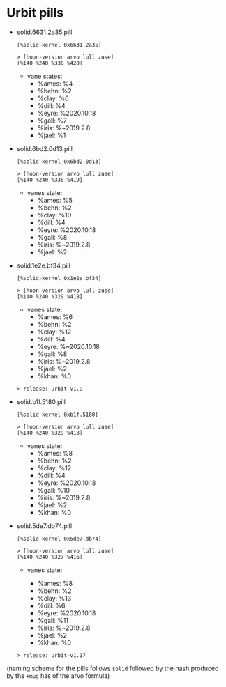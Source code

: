 # Urbit pills


- solid.6631.2a35.pill

    `[%solid-kernel 0x6631.2a35]`

    ```
    > [hoon-version arvo lull zuse]
    [%140 %240 %330 %420]
    ```

    - vane states:
        - %ames: %4
        - %behn: %2
        - %clay: %6
        - %dill: %4
        - %eyre: %2020.10.18
        - %gall: %7
        - %iris: %~2019.2.8
        - %jael: %1

- solid.6bd2.0d13.pill

    `[%solid-kernel 0x6bd2.0d13]`

    ```
    > [hoon-version arvo lull zuse]
    [%140 %240 %330 %419]
    ```

    - vanes state:
        - %ames: %5
        - %behn: %2
        - %clay: %10
        - %dill: %4
        - %eyre: %2020.10.18
        - %gall: %8
        - %iris: %~2019.2.8
        - %jael: %2

- solid.1e2e.bf34.pill

    `[%solid-kernel 0x1e2e.bf34]`

    ```
    > [hoon-version arvo lull zuse]
    [%140 %240 %329 %418]
    ```

    - vanes state:
        - %ames: %6
        - %behn: %2
        - %clay: %12
        - %dill: %4
        - %eyre: %~2020.10.18
        - %gall: %8
        - %iris:  %~2019.2.8
        - %jael: %2
        - %khan: %0

    `> release: urbit-v1.9`

- solid.b1f.5180.pill

    `[%solid-kernel 0xb1f.5180]`

    ```
    > [hoon-version arvo lull zuse]
    [%140 %240 %329 %418]
    ```

    - vanes state:
        - %ames: %8
        - %behn: %2
        - %clay: %12
        - %dill: %4
        - %eyre: %2020.10.18
        - %gall: %10
        - %iris: %~2019.2.8
        - %jael: %2
        - %khan: %0

- solid.5de7.db74.pill

    `[%solid-kernel 0x5de7.db74]`

    ```
    > [hoon-version arvo lull zuse]
    [%140 %240 %327 %416]
    ```

    - vanes state:

        - %ames: %8
        - %behn: %2
        - %clay: %13
        - %dill: %6
        - %eyre: %2020.10.18
        - %gall: %11
        - %iris: %~2019.2.8
        - %jael: %2
        - %khan: %0

    `> release: urbit-v1.17`


(naming scheme for the pills follows `solid` followed by the hash produced by the `+mug` has of the arvo formula)